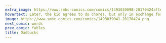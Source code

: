 ```yaml
---
extra_image: https://www.smbc-comics.com/comics/1493039098-20170424after.png
hovertext: Later, the kid agrees to do chores, but only in exchange for precious metals.
image: https://www.smbc-comics.com/comics/1493039041-20170424.png
next_comic: words
prev_comic: fables
title: Dadbucks
---
```


